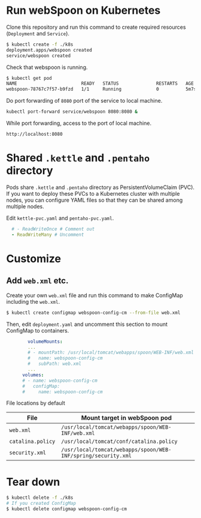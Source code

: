 # Run webSpoon on Kubernetes

Clone this repository and run this command to create required resources (`Deployment` and `Service`).

```sh
$ kubectl create -f ./k8s
deployment.apps/webspoon created
service/webspoon created
```

Check that webspoon is running.

```sh
$ kubectl get pod
NAME                        READY   STATUS              RESTARTS   AGE
webspoon-78767c7f57-b9fzd   1/1     Running             0          5m7s
```

Do port forwarding of `8080` port of the service to local machine.

```sh
kubectl port-forward service/webspoon 8080:8080 &
```

While port forwarding, access to the port of local machine.

```
http://localhost:8080
```

# Shared `.kettle` and `.pentaho` directory

Pods share `.kettle` and `.pentaho` directory as PersistentVolumeClaim (PVC).
If you want to deploy these PVCs to a Kubernetes cluster with multiple nodes, you can configure YAML files so that they can be shared among multiple nodes.

Edit `kettle-pvc.yaml` and `pentaho-pvc.yaml`.

```yaml
  # - ReadWriteOnce # Comment out
  - ReadWriteMany # Uncomment
```

# Customize

## Add `web.xml` etc.

Create your own `web.xml` file and run this command to make ConfigMap including the `web.xml`.

```sh
$ kubectl create configmap webspoon-config-cm --from-file web.xml
```

Then, edit `deployment.yaml` and uncomment this section to mount ConfigMap to containers.

```yaml
        volumeMounts:
        ...
        # - mountPath: /usr/local/tomcat/webapps/spoon/WEB-INF/web.xml
        #   name: webspoon-config-cm
        #   subPath: web.xml
        ...
      volumes:
      # - name: webspoon-config-cm
      #   configMap:
      #     name: webspoon-config-cm
```

File locations by default

| File | Mount target in webSpoon pod |
|-|-|
| `web.xml` | `/usr/local/tomcat/webapps/spoon/WEB-INF/web.xml` |
| `catalina.policy` | `/usr/local/tomcat/conf/catalina.policy` |
| `security.xml` | `/usr/local/tomcat/webapps/spoon/WEB-INF/spring/security.xml`|

# Tear down

```sh
$ kubectl delete -f ./k8s
# If you created ConfigMap
$ kubectl delete configmap webspoon-config-cm
```